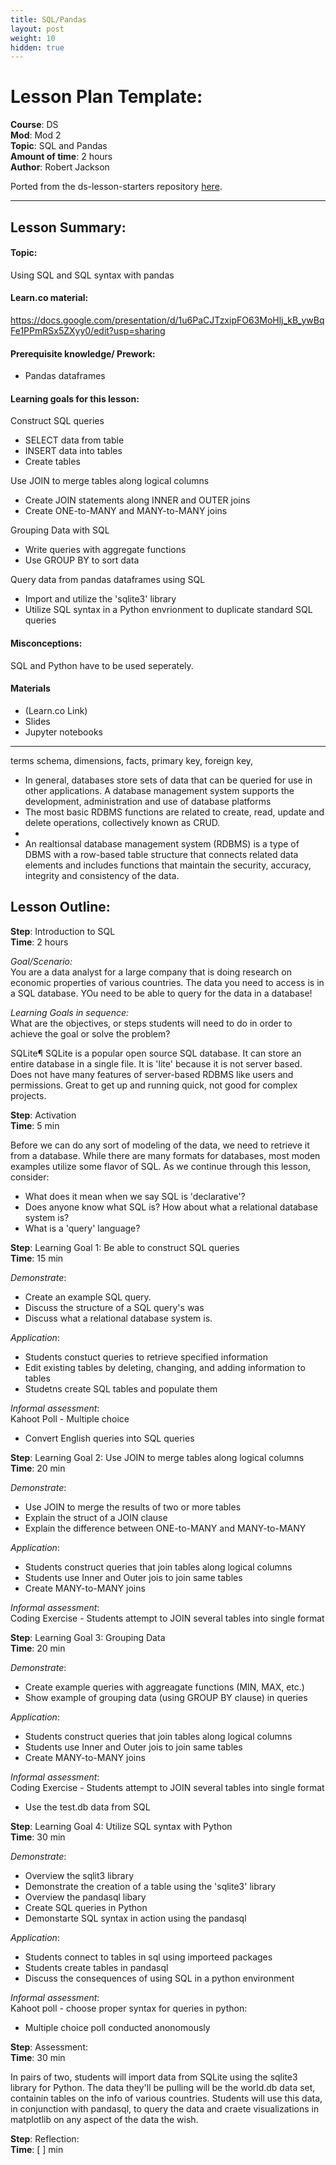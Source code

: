 ```yaml
---
title: SQL/Pandas
layout: post
weight: 10
hidden: true
---
```



Lesson Plan Template:
===


**Course**: DS   <br/>
**Mod**: Mod 2                    <br/>
**Topic**:  SQL and Pandas   <br/>
**Amount of time**: 2  hours <br/>
**Author**: Robert Jackson

Ported from the ds-lesson-starters repository [here](https://github.com/learn-co-curriculum/ds-lessons-starter/tree/master/lesson-plans-by-mod/Module-2/sql-to-pandas).


***

## Lesson Summary:

#### Topic:
Using SQL and SQL syntax with pandas
#### Learn.co material:
https://docs.google.com/presentation/d/1u6PaCJTzxipFO63MoHlj_kB_ywBqFe1PPmRSx5ZXyy0/edit?usp=sharing

#### Prerequisite knowledge/ Prework:
- Pandas dataframes
#### Learning goals for this lesson:

Construct SQL queries
- SELECT data from table
- INSERT data into tables
- Create tables

Use JOIN to merge tables along logical columns
- Create JOIN statements along INNER and OUTER joins
- Create ONE-to-MANY and MANY-to-MANY joins

Grouping Data with SQL
- Write queries with aggregate functions
- Use GROUP BY to sort data

Query data from pandas dataframes using SQL
- Import and utilize the 'sqlite3' library
- Utilize SQL syntax in a Python envrionment to duplicate standard SQL queries

#### Misconceptions:
SQL and Python have to be used seperately.

#### Materials
- (Learn.co Link)
- Slides
- Jupyter notebooks

***

terms schema, dimensions, facts, primary key, foreign key,

- In general, databases store sets of data that can be queried for use in other applications. A database management system supports the development, administration and use of database platforms
- The most basic RDBMS functions are related to create, read, update and delete operations, collectively known as CRUD.
- 
- An realtionsal database management system (RDBMS) is a type of DBMS with a row-based table structure that connects related data elements and includes functions that maintain the security, accuracy, integrity and consistency of the data.

## Lesson Outline:

**Step**: Introduction to SQL <br/>
**Time**: 2 hours

_Goal/Scenario:_<br/>
You are a data analyst for a large company that is doing research on economic properties of various countries. The data you need to access is in a SQL database. YOu need to be able to query for the data in a database!

_Learning Goals in sequence:_<br/>
What are the objectives, or steps students will need to do in order to achieve the goal or solve the problem?

SQLite¶
SQLite is a popular open source SQL database.
It can store an entire database in a single file.
It is 'lite' because it is not server based.
Does not have many features of server-based RDBMS like users and permissions.
Great to get up and running quick, not good for complex projects.

**Step**: Activation <br/>
**Time**: 5 min

Before we can do any sort of modeling of the data, we need to retrieve it from a database. While there are many formats for databases, most moden examples utilize some flavor of SQL. As we continue through this lesson, consider:

- What does it mean when we say SQL is 'declarative'?
- Does anyone know what SQL is? How about what a relational database system is?
- What is a 'query' language?


**Step**: Learning Goal 1: Be able to construct SQL queries  <br/>
**Time**: 15 min

_Demonstrate_: <br/>
- Create an example SQL query.
- Discuss the structure of a SQL query's was 
- Discuss what a relational database system is.

_Application_: <br/>
- Students constuct queries to retrieve specified information
- Edit existing tables by deleting, changing, and adding information to tables
- Studetns create SQL tables and populate them


_Informal assessment_: <br/>
Kahoot Poll - Multiple choice
- Convert English queries into SQL queries

**Step**: Learning Goal 2: Use JOIN to merge tables along logical columns  <br/>
**Time**: 20 min

_Demonstrate_: <br/>
- Use JOIN to merge the results of two or more tables
- Explain the struct of a JOIN clause
- Explain the difference between ONE-to-MANY and MANY-to-MANY

_Application_: <br/>
- Students construct queries that join tables along logical columns
- Students use Inner and Outer jois to join same tables
- Create MANY-to-MANY joins


_Informal assessment_: <br/>
Coding Exercise - Students attempt to JOIN several tables into single format


**Step**: Learning Goal 3: Grouping Data  <br/>
**Time**: 20 min

_Demonstrate_: <br/>
- Create example queries with aggreagate functions (MIN, MAX, etc.)
- Show example of grouping data (using GROUP BY clause) in queries

_Application_: <br/>
- Students construct queries that join tables along logical columns
- Students use Inner and Outer jois to join same tables
- Create MANY-to-MANY joins


_Informal assessment_: <br/>
Coding Exercise - Students attempt to JOIN several tables into single format
- Use the test.db data from SQL


**Step**: Learning Goal 4: Utilize SQL syntax with Python  <br/>
**Time**: 30 min

_Demonstrate_: <br/>
- Overview the sqlit3 library
- Demonstrate the creation of a table using the 'sqlite3' library
- Overview the pandasql libary
- Create SQL queries in Python
- Demonstarte SQL syntax in action using the pandasql

_Application_: <br/>
- Students connect to tables in sql using importeed packages
- Students create tables in pandasql
- Discuss the consequences of using SQL in a python environment


_Informal assessment_: <br/>
Kahoot poll - choose proper syntax for queries in python:
- Multiple choice poll conducted anonomously 


**Step**: Assessment:  <br/>
**Time**: 30 min

In pairs of two, students will import data from SQLite using the sqlite3 library for Python. The data they'll be pulling will be the world.db data set, containin tables on the info of various countries. Students will use this data, in conjunction with pandasql, to query the data and craete visualizations in matplotlib on any aspect of the data the wish.

**Step**: Reflection:  <br/>
**Time**: [ ] min

